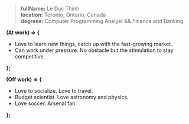 >**fullName:** Le Duc Thinh\
**location:** Toronto, Ontario, Canada\
**degrees:** Computer Programming Analyst && Finance and Banking

**(At work) => {**
- Love to learn new things, catch up with the fast-growing market.
- Can work under pressure. No obstacle but the stimulation to stay competitive.

**};**

**(Off work) => {**
- Love to socialize. Love to travel.
- Budget scientist. Love astronomy and physics.
- Love soccer. Arsenal fan.

**};**